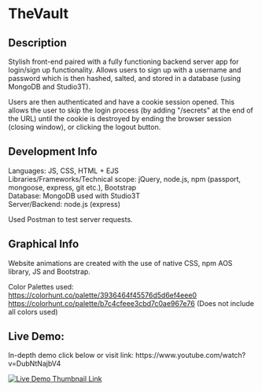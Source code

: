 # TheVault

<h2> Description </h2>
Stylish front-end paired with a fully functioning backend server app for login/sign up functionality.
Allows users to sign up with a username and password which is then hashed, salted, and stored in a database (using MongoDB and Studio3T).


Users are then authenticated and have a cookie session opened. This allows the user to skip the login process (by adding "/secrets" at the end of the URL) until the cookie is destroyed
by ending the browser session (closing window), or clicking the logout button. 


<h2>Development Info</h2>
Languages: JS, CSS, HTML + EJS <br>
Libraries/Frameworks/Technical scope: jQuery, node.js, npm (passport, mongoose, express, git etc.), Bootstrap<br>
Database: MongoDB used with Studio3T <br>
Server/Backend: node.js (express) <br>

Used Postman to test server requests.

<h2>Graphical Info</h2>

Website animations are created with the use of native CSS, npm AOS library, JS and Bootstrap. <br>

Color Palettes used: <br>
https://colorhunt.co/palette/3936464f45576d5d6ef4eee0  <br>
https://colorhunt.co/palette/b7c4cfeee3cbd7c0ae967e76
(Does not include all colors used)

<h2>Live Demo:</h2>
In-depth demo click below or visit link: https://www.youtube.com/watch?v=DubNtNajbV4 <br>


[![Live Demo Thumbnail Link](https://img.youtube.com/vi/DubNtNajbV4/0.jpg)](https://www.youtube.com/watch?v=DubNtNajbV4)
